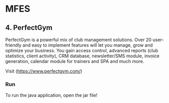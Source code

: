 # MFES

## 4. PerfectGym 

PerfectGym is a powerful mix of club management solutions. Over 20 user-friendly and easy to implement features will let you
manage, grow and optimize your business. You gain access control, advanced reports (club statistics, client activity), CRM
database, newsletter/SMS module, invoice generation, calendar module for trainers and SPA and much more.

Visit (https://www.perfectgym.com/)

### Run

To run the java application, open the jar file!
